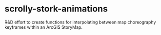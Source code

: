# scrolly-stork-animations
R&amp;D effort to create functions for interpolating between map choreography keyframes within an ArcGIS StoryMap.
